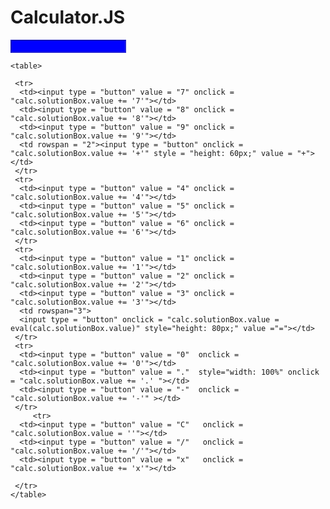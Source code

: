 # Calculator.JS

<form name = "calc" id = "calc">  
     <input type = "text"  id = "solutionBox" style = "text-align:center;background:blue;" disabled = "disabled">  
    </form>  
      
    <table>  
 
     <tr>  
      <td><input type = "button" value = "7" onclick = "calc.solutionBox.value += '7'"></td>  
      <td><input type = "button" value = "8" onclick = "calc.solutionBox.value += '8'"></td>  
      <td><input type = "button" value = "9" onclick = "calc.solutionBox.value += '9'"></td>  
      <td rowspan = "2"><input type = "button" onclick = "calc.solutionBox.value += '+'" style = "height: 60px;" value = "+"></td>  
     </tr>  
     <tr>  
      <td><input type = "button" value = "4" onclick = "calc.solutionBox.value += '4'"></td>  
      <td><input type = "button" value = "5" onclick = "calc.solutionBox.value += '5'"></td>  
      <td><input type = "button" value = "6" onclick = "calc.solutionBox.value += '6'"></td>  
     </tr>  
     <tr>  
      <td><input type = "button" value = "1" onclick = "calc.solutionBox.value += '1'"></td>  
      <td><input type = "button" value = "2" onclick = "calc.solutionBox.value += '2'"></td>  
      <td><input type = "button" value = "3" onclick = "calc.solutionBox.value += '3'"></td>  
      <td rowspan="3">
      <input type = "button" onclick = "calc.solutionBox.value = eval(calc.solutionBox.value)" style="height: 80px;" value ="="></td>  
     </tr>  
     <tr>  
      <td><input type = "button" value = "0"  onclick = "calc.solutionBox.value += '0'"></td>  
      <td><input type = "button" value = "."  style="width: 100%" onclick = "calc.solutionBox.value += '.' "></td>  
      <td><input type = "button" value = "-"  onclick = "calc.solutionBox.value += '-'" ></td> 
     </tr>  
         <tr>  
      <td><input type = "button" value = "C"   onclick = "calc.solutionBox.value = ''"></td>  
      <td><input type = "button" value = "/"   onclick = "calc.solutionBox.value += '/'"></td>  
      <td><input type = "button" value = "x"   onclick = "calc.solutionBox.value += 'x'"></td>  
 
     </tr>  
    </table>  
